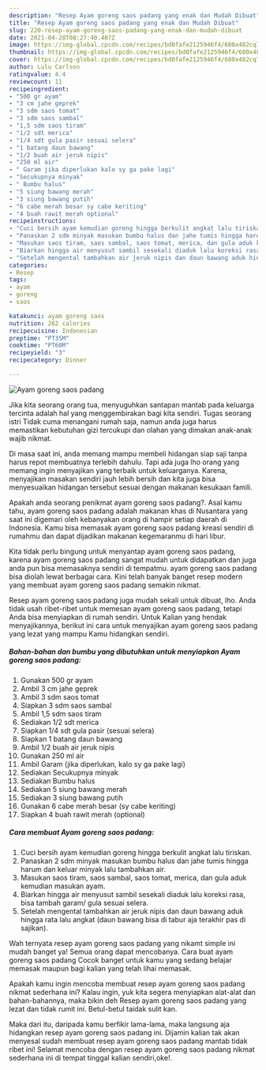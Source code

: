 ```yaml
---
description: "Resep Ayam goreng saos padang yang enak dan Mudah Dibuat"
title: "Resep Ayam goreng saos padang yang enak dan Mudah Dibuat"
slug: 220-resep-ayam-goreng-saos-padang-yang-enak-dan-mudah-dibuat
date: 2021-04-28T08:27:40.407Z
image: https://img-global.cpcdn.com/recipes/bd0fafe2125946f4/680x482cq70/ayam-goreng-saos-padang-foto-resep-utama.jpg
thumbnail: https://img-global.cpcdn.com/recipes/bd0fafe2125946f4/680x482cq70/ayam-goreng-saos-padang-foto-resep-utama.jpg
cover: https://img-global.cpcdn.com/recipes/bd0fafe2125946f4/680x482cq70/ayam-goreng-saos-padang-foto-resep-utama.jpg
author: Lulu Carlson
ratingvalue: 4.4
reviewcount: 11
recipeingredient:
- "500 gr ayam"
- "3 cm jahe geprek"
- "3 sdm saos tomat"
- "3 sdm saos sambal"
- "1,5 sdm saos tiram"
- "1/2 sdt merica"
- "1/4 sdt gula pasir sesuai selera"
- "1 batang daun bawang"
- "1/2 buah air jeruk nipis"
- "250 ml air"
- " Garam jika diperlukan kalo sy ga pake lagi"
- "Secukupnya minyak"
- " Bumbu halus"
- "5 siung bawang merah"
- "3 siung bawang putih"
- "6 cabe merah besar sy cabe keriting"
- "4 buah rawit merah optional"
recipeinstructions:
- "Cuci bersih ayam kemudian goreng hingga berkulit angkat lalu tiriskan."
- "Panaskan 2 sdm minyak masukan bumbu halus dan jahe tumis hingga harum dan keluar minyak lalu tambahkan air."
- "Masukan saos tiram, saos sambal, saos tomat, merica, dan gula aduk kemudian masukan ayam."
- "Biarkan hingga air menyusut sambil sesekali diaduk lalu koreksi rasa, bisa tambah garam/ gula sesuai selera."
- "Setelah mengental tambahkan air jeruk nipis dan daun bawang aduk hingga rata lalu angkat (daun bawang bisa di tabur aja terakhir pas di sajikan)."
categories:
- Resep
tags:
- ayam
- goreng
- saos

katakunci: ayam goreng saos 
nutrition: 262 calories
recipecuisine: Indonesian
preptime: "PT35M"
cooktime: "PT60M"
recipeyield: "3"
recipecategory: Dinner

---
```



![Ayam goreng saos padang](https://img-global.cpcdn.com/recipes/bd0fafe2125946f4/680x482cq70/ayam-goreng-saos-padang-foto-resep-utama.jpg)

Jika kita seorang orang tua, menyuguhkan santapan mantab pada keluarga tercinta adalah hal yang menggembirakan bagi kita sendiri. Tugas seorang istri Tidak cuma menangani rumah saja, namun anda juga harus memastikan kebutuhan gizi tercukupi dan olahan yang dimakan anak-anak wajib nikmat.

Di masa  saat ini, anda memang mampu membeli hidangan siap saji tanpa harus repot membuatnya terlebih dahulu. Tapi ada juga lho orang yang memang ingin menyajikan yang terbaik untuk keluarganya. Karena, menyajikan masakan sendiri jauh lebih bersih dan kita juga bisa menyesuaikan hidangan tersebut sesuai dengan makanan kesukaan famili. 



Apakah anda seorang penikmat ayam goreng saos padang?. Asal kamu tahu, ayam goreng saos padang adalah makanan khas di Nusantara yang saat ini digemari oleh kebanyakan orang di hampir setiap daerah di Indonesia. Kamu bisa memasak ayam goreng saos padang kreasi sendiri di rumahmu dan dapat dijadikan makanan kegemaranmu di hari libur.

Kita tidak perlu bingung untuk menyantap ayam goreng saos padang, karena ayam goreng saos padang sangat mudah untuk didapatkan dan juga anda pun bisa memasaknya sendiri di tempatmu. ayam goreng saos padang bisa diolah lewat berbagai cara. Kini telah banyak banget resep modern yang membuat ayam goreng saos padang semakin nikmat.

Resep ayam goreng saos padang juga mudah sekali untuk dibuat, lho. Anda tidak usah ribet-ribet untuk memesan ayam goreng saos padang, tetapi Anda bisa menyiapkan di rumah sendiri. Untuk Kalian yang hendak menyajikannya, berikut ini cara untuk menyajikan ayam goreng saos padang yang lezat yang mampu Kamu hidangkan sendiri.

<!--inarticleads1-->

##### Bahan-bahan dan bumbu yang dibutuhkan untuk menyiapkan Ayam goreng saos padang:

1. Gunakan 500 gr ayam
1. Ambil 3 cm jahe geprek
1. Ambil 3 sdm saos tomat
1. Siapkan 3 sdm saos sambal
1. Ambil 1,5 sdm saos tiram
1. Sediakan 1/2 sdt merica
1. Siapkan 1/4 sdt gula pasir (sesuai selera)
1. Siapkan 1 batang daun bawang
1. Ambil 1/2 buah air jeruk nipis
1. Gunakan 250 ml air
1. Ambil  Garam (jika diperlukan, kalo sy ga pake lagi)
1. Sediakan Secukupnya minyak
1. Sediakan  Bumbu halus
1. Sediakan 5 siung bawang merah
1. Sediakan 3 siung bawang putih
1. Gunakan 6 cabe merah besar (sy cabe keriting)
1. Siapkan 4 buah rawit merah (optional)




<!--inarticleads2-->

##### Cara membuat Ayam goreng saos padang:

1. Cuci bersih ayam kemudian goreng hingga berkulit angkat lalu tiriskan.
1. Panaskan 2 sdm minyak masukan bumbu halus dan jahe tumis hingga harum dan keluar minyak lalu tambahkan air.
1. Masukan saos tiram, saos sambal, saos tomat, merica, dan gula aduk kemudian masukan ayam.
1. Biarkan hingga air menyusut sambil sesekali diaduk lalu koreksi rasa, bisa tambah garam/ gula sesuai selera.
1. Setelah mengental tambahkan air jeruk nipis dan daun bawang aduk hingga rata lalu angkat (daun bawang bisa di tabur aja terakhir pas di sajikan).




Wah ternyata resep ayam goreng saos padang yang nikamt simple ini mudah banget ya! Semua orang dapat mencobanya. Cara buat ayam goreng saos padang Cocok banget untuk kamu yang sedang belajar memasak maupun bagi kalian yang telah lihai memasak.

Apakah kamu ingin mencoba membuat resep ayam goreng saos padang nikmat sederhana ini? Kalau ingin, yuk kita segera menyiapkan alat-alat dan bahan-bahannya, maka bikin deh Resep ayam goreng saos padang yang lezat dan tidak rumit ini. Betul-betul taidak sulit kan. 

Maka dari itu, daripada kamu berfikir lama-lama, maka langsung aja hidangkan resep ayam goreng saos padang ini. Dijamin kalian tak akan menyesal sudah membuat resep ayam goreng saos padang mantab tidak ribet ini! Selamat mencoba dengan resep ayam goreng saos padang nikmat sederhana ini di tempat tinggal kalian sendiri,oke!.


